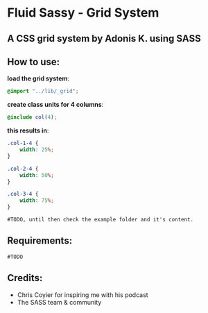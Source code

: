 # Fluid Sassy - Grid System

## A CSS grid system by Adonis K. using SASS

## How to use:

__load the grid system__:

```scss
@import "../lib/_grid";
```

__create class units for 4 columns__:

```scss
@include col(4);
```

__this results in__:

```css
.col-1-4 {
	width: 25%;
}

.col-2-4 {
	width: 50%;
}

.col-3-4 {
	width: 75%;
}
```

	#TODO, until then check the example folder and it's content.

## Requirements:

	#TODO

## Credits:

* Chris Coyier for inspiring me with his podcast
* The SASS team & community